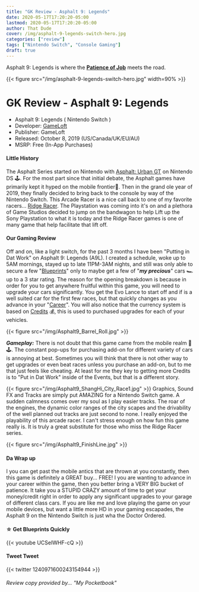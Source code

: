 ```yaml
---
title: "GK Review - Asphalt 9: Legends"
date: 2020-05-17T17:20:20-05:00
lastmod: 2020-05-17T17:20:20-05:00
author: That Dude
cover: /img/asphalt-9-legends-switch-hero.jpg
categories: ["review"]
tags: ["Nintendo Switch", "Console Gaming"]
draft: true
---
```


Asphalt 9: Legends is where the [**Patience of Job**][7] meets the road.

<!--more-->

{{< figure src="/img/asphalt-9-legends-switch-hero.jpg" width=90% >}}

# GK Review - Asphalt 9: Legends

- Asphalt 9: Legends ( Nintendo Switch )
- Developer: [GameLoft][1]
- Publisher: GameLoft
- Released: October 8, 2019 (US/Canada/UK/EU/AU)
- MSRP: Free (In-App Purchases)

#### Little History
The Asphalt Series started on Nintendo with [Asphalt: Urban GT][5] on Nintendo DS 🕹. For the most part since that initial debate, the Asphalt games have primarily kept it hyped on the mobile frontier📱. Then in the grand ole year of 2019, they finally decided to bring back to the console by way of the Nintendo Switch. This Arcade Racer is a nice call back to one of my favorite racers... [Ridge Racer][6]. The Playstation was coming into it's on and a plethora of Game Studios decided to jump on the bandwagon to help Lift up the Sony Playstation to what it is today and the Ridge Racer games is one of many game that help facilitate that lift off. 


#### Our Gaming Review
Off and on, like a light switch, for the past 3 months I have been "Putting in Dat Work" on Asphalt 9: Legends (A9L). I created a schedule, woke up to 5AM mornings, stayed up to late 11PM-3AM nights, and still was only able to secure a few "[Blueprints][2]" only to maybe get a few of "***my precious***" cars 🏎 up to a 3 star rating.  The reason for the opening breakdown is because in order for you to get anywhere fruitful within this game, you will need to upgrade your cars significantly. You get the Evo Lance to start off and if is a well suited car for the first few races, but that quickly changes as you advance in your "[Career][3]". You will also notice that the currency system is based on [Credits][4] 💰, this is used to purchased upgrades for each of your vehicles. 


{{< figure src="/img/Asphalt9_Barrel_Roll.jpg" >}}

***Gameplay:*** There is not doubt that this game came from the mobile realm 📱🕹. The constant pop-ups for purchasing add-on for different variety of cars is annoying at best. Sometimes you will think that there is not other way to get upgrades or even beat races unless you purchase an add-on, but to me that just feels like cheating. At least for me they key to getting more Credits is to "Put in Dat Work" inside of the Events, but that is a different story. 


{{< figure src="/img/Asphalt9_ShangHi_City_Race1.jpg" >}}
Graphics, Sound FX and Tracks are simply put AMAZING for a Nintendo Switch game. A sudden calmness comes over my soul as I play easier tracks. The roar of the engines, the dynamic color ranges of the city scapes and the drivability of the well planned out tracks are just second to none. I really enjoyed the playability of this arcade racer. I can't stress enough on how fun this game really is. It is truly a great substitute for those who miss the Ridge Racer series.


{{< figure src="/img/Asphalt9_FinishLine.jpg" >}}


#### Da Wrap up
I you can get past the mobile antics that are thrown at you constantly, then this game is definitely a GREAT buy... FREE! I you are wanting to advance in your career within the game, then you better bring a VERY BIG bucket of patience. It take you a STUPID CRAZY amount of time to get your money/credit right in order to apply any significant upgrades to your garage of different class cars. If you are like me and love playing the game on your mobile devices, but want a little more HD in your gaming escapades, the Asphalt 9 on the Nintendo Switch is just wha the Doctor Ordered.




#### ☆ Get Blueprints Quickly
{{< youtube UCSeIWHF-cQ >}}



#### Tweet Tweet

{{< twitter 1240971600243154944 >}}


###### Review copy provided by... "My Pocketbook"

[1]: http://www.gameloft.co.uk/
[2]: https://asphalt.fandom.com/wiki/Blueprint
[3]: https://asphalt9.info/asphalt9/game-mode/career/
[4]: https://www.bluestacks.com/blog/game-guides/asphalt-9-legend-2018-new-concept-arcade-racing-game/asphalt9-currency-guide-en.html
[5]: http://www.gameloft.com/central/asphalt/creating-a-legend-asphalt-urban-gt/
[6]: https://en.wikipedia.org/wiki/Ridge_Racer_(1993_video_game)
[7]: https://idioms.thefreedictionary.com/have+the+patience+of+Job
